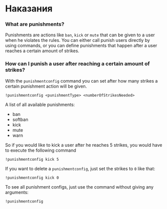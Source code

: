# Наказания

### What are punishments?

Punishments are actions like `ban`, `kick` or `mute` that can be given to a user when he violates the rules. You can either call punish users directly by using commands, or you can define punishments that happen after a user reaches a certain amount of strikes.

### How can I punish a user after reaching a certain amount of strikes?

With the `punishmentconfig` command you can set after how many strikes a certain punishment action will be given.

```text
!punishmentconfig <punishmentType> <numberOfStrikesNeeded>
```

A list of all available punishments:

- ban
- softban
- kick
- mute
- warn

So if you would like to kick a user after he reaches 5 strikes, you would have to execute the following command

```text
!punishmentconfig kick 5
```

If you want to delete a `punishmentconfig`, just set the strikes to `0` like that:

```text
!punishmentconfig kick 0
```

To see all punishment configs, just use the command without giving any arguments:

```text
!punishmentconfig
```
